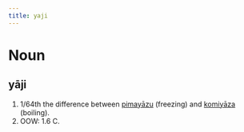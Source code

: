 ```yaml
---
title: yaji
---
```


# Noun

## yāji

1. 1/64th the difference between [pimayāzu](../pi/pimayāzu.markdown) (freezing) and [komiyāza](../ko/komiyāza.markdown) (boiling).
2. OOW: 1.6 C.
